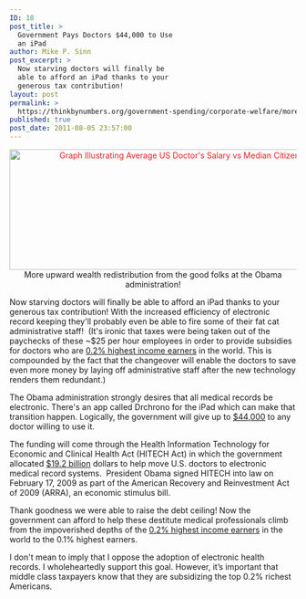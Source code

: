 ```yaml
---
ID: 18
post_title: >
  Government Pays Doctors $44,000 to Use
  an iPad
author: Mike P. Sinn
post_excerpt: >
  Now starving doctors will finally be
  able to afford an iPad thanks to your
  generous tax contribution!
layout: post
permalink: >
  https://thinkbynumbers.org/government-spending/corporate-welfare/more-upward-wealth-redistribution-from/
published: true
post_date: 2011-08-05 23:57:00
---
```

<p style="text-align: center;"><a style="color: #ed1e24; text-decoration: underline;" href="http://thinkbynumbers.org/wp-content/uploads/2011/08/Doctor-Ipad-Graph-960x320.jpg"><img class="size-full wp-image-128 aligncenter" title="Rich Docs: Average Doctor Salary vs Median Income" src="http://thinkbynumbers.org/wp-content/uploads/2011/08/Doctor-Ipad-Graph-960x320.jpg" alt="Graph Illustrating Average US Doctor's Salary vs Median Citizen Income" width="634" height="211" /></a>More upward wealth redistribution from the good folks at the Obama administration!</p>

Now starving doctors will finally be able to afford an iPad thanks to your generous tax contribution! With the increased efficiency of electronic record keeping they'll probably even be able to fire some of their fat cat administrative staff!  (It's ironic that taxes were being taken out of the paychecks of these ~$25 per hour employees in order to provide subsidies for doctors who are <a href="http://www.globalrichlist.com/">0.2% highest income earners</a> in the world. This is compounded by the fact that the changeover will enable the doctors to save even more money by laying off administrative staff after the new technology renders them redundant.)

The Obama administration strongly desires that all medical records be electronic. There's an app called Drchrono for the iPad which can make that transition happen. Logically, the government will give up to <a href="http://thenextweb.com/apple/2011/07/28/doctors-using-drchronos-ipad-app-can-now-receive-44k-from-the-government/">$44,000</a> to any doctor willing to use it.

The funding will come through the Health Information Technology for Economic and Clinical Health Act (HITECH Act) in which the government allocated <a href="http://thenextweb.com/apple/2011/07/28/doctors-using-drchronos-ipad-app-can-now-receive-44k-from-the-government/">$19.2 billion</a> dollars to help move U.S. doctors to electronic medical record systems.  President Obama signed HITECH into law on February 17, 2009 as part of the American Recovery and Reinvestment Act of 2009 (ARRA), an economic stimulus bill.

Thank goodness we were able to raise the debt ceiling! Now the government can afford to help these destitute medical professionals climb from the impoverished depths of the <a href="http://www.globalrichlist.com/">0.2% highest income earners</a> in the world to the 0.1% highest earners.

I don't mean to imply that I oppose the adoption of electronic health records. I wholeheartedly support this goal. However, it’s important that middle class taxpayers know that they are subsidizing the top 0.2% richest Americans.

&nbsp;